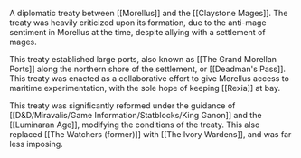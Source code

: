A diplomatic treaty between [[Morellus]] and the [[Claystone Mages]]. The treaty was heavily criticized upon its formation, due to the anti-mage sentiment in Morellus at the time, despite allying with a settlement of mages. 

This treaty established large ports, also known as [[The Grand Morellan Ports]] along the northern shore of the settlement, or [[Deadman's Pass]]. This treaty was enacted as a collaborative effort to give Morellus access to maritime experimentation, with the sole hope of keeping [[Rexia]] at bay.

This treaty was significantly reformed under the guidance of [[D&D/Miravalis/Game Information/Statblocks/King Ganon]] and the [[Luminaran Age]], modifying the conditions of the treaty. This also replaced [[The Watchers (former)]] with [[The Ivory Wardens]], and was far less imposing.